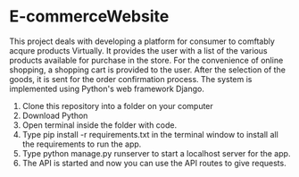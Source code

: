 # E-commerceWebsite
This project deals with developing a platform for consumer to comftably acqure products Virtually.
It provides the user with a list of the various products available for purchase in the store. 
For the convenience of online shopping, a shopping cart is provided to the user. 
After the selection of the goods, it is sent for the order confirmation process.
The system is implemented using Python's web framework Django.

1. Clone this repository into a folder on your computer
2. Download Python
3. Open terminal inside the folder with code.
4. Type pip install -r requirements.txt in the terminal window to install all the requirements to run the app.
5. Type python manage.py runserver to start a localhost server for the app.
6. The API is started and now you can use the API routes to give requests.
